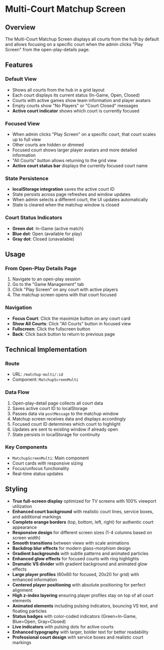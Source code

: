 # Multi-Court Matchup Screen

## Overview
The Multi-Court Matchup Screen displays all courts from the hub by default and allows focusing on a specific court when the admin clicks "Play Screen" from the open-play-details page.

## Features

### Default View
- Shows all courts from the hub in a grid layout
- Each court displays its current status (In-Game, Open, Closed)
- Courts with active games show team information and player avatars
- Empty courts show "No Players" or "Court Closed" messages
- **Active court indicator** shows which court is currently focused

### Focused View
- When admin clicks "Play Screen" on a specific court, that court scales up to full view
- Other courts are hidden or dimmed
- Focused court shows larger player avatars and more detailed information
- "All Courts" button allows returning to the grid view
- **Active court status bar** displays the currently focused court name

### State Persistence
- **localStorage integration** saves the active court ID
- State persists across page refreshes and window updates
- When admin selects a different court, the UI updates automatically
- State is cleared when the matchup window is closed

### Court Status Indicators
- **Green dot**: In-Game (active match)
- **Blue dot**: Open (available for play)
- **Gray dot**: Closed (unavailable)

## Usage

### From Open-Play Details Page
1. Navigate to an open-play session
2. Go to the "Game Management" tab
3. Click "Play Screen" on any court with active players
4. The matchup screen opens with that court focused

### Navigation
- **Focus Court**: Click the maximize button on any court card
- **Show All Courts**: Click "All Courts" button in focused view
- **Fullscreen**: Click the fullscreen button
- **Back**: Click back button to return to previous page

## Technical Implementation

### Route
- URL: `/matchup-multi/:id`
- Component: `MatchupScreenMulti`

### Data Flow
1. Open-play-detail page collects all court data
2. Saves active court ID to localStorage
3. Passes data via `postMessage` to the matchup window
4. Matchup screen receives data and displays accordingly
5. Focused court ID determines which court to highlight
6. Updates are sent to existing window if already open
7. State persists in localStorage for continuity

### Key Components
- `MatchupScreenMulti`: Main component
- Court cards with responsive sizing
- Focus/unfocus functionality
- Real-time status updates

## Styling
- **True full-screen display** optimized for TV screens with 100% viewport utilization
- **Enhanced court background** with realistic court lines, service boxes, and additional markings
- **Complete orange borders** (top, bottom, left, right) for authentic court appearance
- **Responsive design** for different screen sizes (1-4 columns based on screen width)
- **Smooth transitions** between views with scale animations
- **Backdrop blur effects** for modern glass-morphism design
- **Gradient backgrounds** with subtle patterns and animated particles
- **Enhanced glow effects** for focused courts with ring highlights
- **Dramatic VS divider** with gradient background and animated glow effects
- **Large player profiles** (60x60 for focused, 20x20 for grid) with enhanced information
- **Centered player positioning** with absolute positioning for perfect alignment
- **High z-index layering** ensuring player profiles stay on top of all court elements
- **Animated elements** including pulsing indicators, bouncing VS text, and floating particles
- **Status badges** with color-coded indicators (Green=In-Game, Blue=Open, Gray=Closed)
- **Live indicators** with pulsing dots for active courts
- **Enhanced typography** with larger, bolder text for better readability
- **Professional court design** with service boxes and realistic court markings
